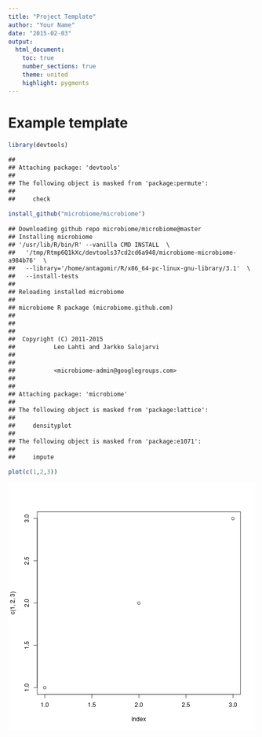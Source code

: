 ```yaml
---
title: "Project Template"
author: "Your Name"
date: "2015-02-03"
output:
  html_document:
    toc: true
    number_sections: true
    theme: united
    highlight: pygments
---
```

<!--
  %\VignetteEngine{knitr::rmarkdown}
  %\VignetteIndexEntry{Project Template}
  %\usepackage[utf8]{inputenc}
-->


Example template
===========


```r
library(devtools)
```

```
## 
## Attaching package: 'devtools'
## 
## The following object is masked from 'package:permute':
## 
##     check
```

```r
install_github("microbiome/microbiome")
```

```
## Downloading github repo microbiome/microbiome@master
## Installing microbiome
## '/usr/lib/R/bin/R' --vanilla CMD INSTALL  \
##   '/tmp/Rtmp6Q1kXc/devtools37cd2cd6a948/microbiome-microbiome-a984b76'  \
##   --library='/home/antagomir/R/x86_64-pc-linux-gnu-library/3.1'  \
##   --install-tests 
## 
## Reloading installed microbiome
## 
## microbiome R package (microbiome.github.com)
##           
## 
## 
##  Copyright (C) 2011-2015
##           Leo Lahti and Jarkko Salojarvi 
## 
##         
##           <microbiome-admin@googlegroups.com>
## 
## 
## Attaching package: 'microbiome'
## 
## The following object is masked from 'package:lattice':
## 
##     densityplot
## 
## The following object is masked from 'package:e1071':
## 
##     impute
```

```r
plot(c(1,2,3))
```

![plot of chunk install2](figure/install2-1.png) 

